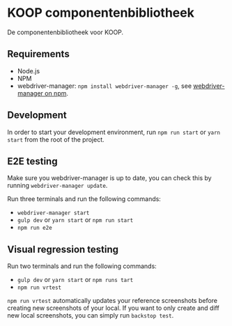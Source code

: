 # KOOP componentenbibliotheek
De componentenbibliotheek voor KOOP.

## Requirements
- Node.js
- NPM
- webdriver-manager: ```npm install webdriver-manager -g```, see [webdriver-manager on npm](https://www.npmjs.com/package/webdriver-manager).

## Development
In order to start your development environment, run ```npm run start``` or ```yarn start``` from the root of the project.

## E2E testing
Make sure you webdriver-manager is up to date, you can check this by running ```webdriver-manager update```.

Run three terminals and run the following commands:
- ```webdriver-manager start```
- ```gulp dev``` or ```yarn start``` or ```npm run start```
- ```npm run e2e```

## Visual regression testing
Run two terminals and run the following commands:
- ```gulp dev``` or ```yarn start``` or ```npm runs tart```
- ```npm run vrtest```

```npm run vrtest``` automatically updates your reference screenshots before creating new screenshots of your local. If you want to only create and diff new local screenshots, you can simply run ```backstop test```.
